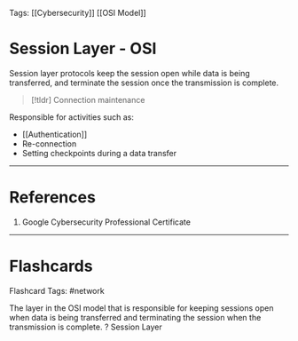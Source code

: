 Tags: [[Cybersecurity]] [[OSI Model]]
# Session Layer - OSI

Session layer protocols keep the session open while data is being transferred, and terminate the session once the transmission is complete.

> [!tldr] 
> Connection maintenance

Responsible for activities such as:
- [[Authentication]]
- Re-connection
- Setting checkpoints during a data transfer

---
# References

1. Google Cybersecurity Professional Certificate

---
# Flashcards

Flashcard Tags: #network 

The layer in the OSI model that is responsible for keeping sessions open when data is being transferred and terminating the session when the transmission is complete.
?
Session Layer
<!--SR:!2024-05-18,14,290-->